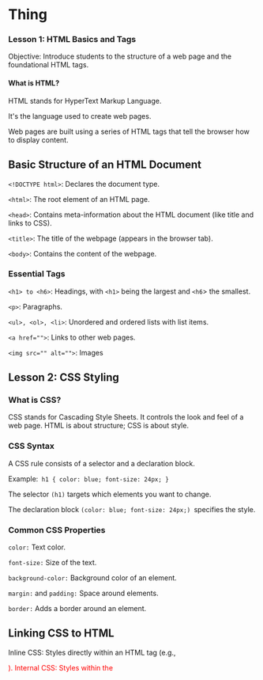 # Thing 

### Lesson 1: HTML Basics and Tags ###
Objective: Introduce students to the structure of a web page and the foundational HTML tags.

#### What is HTML?

HTML stands for HyperText Markup Language.

It's the language used to create web pages.

Web pages are built using a series of HTML tags that tell the browser how to display content.

## Basic Structure of an HTML Document

`<!DOCTYPE html>`: Declares the document type.

`<html>`: The root element of an HTML page.

`<head>`: Contains meta-information about the HTML document (like title and links to CSS).

`<title>`: The title of the webpage (appears in the browser tab).

`<body>`: Contains the content of the webpage.

### Essential Tags 

`<h1> to <h6>`: Headings, with `<h1>` being the largest and `<h6`> the smallest.

`<p>`: Paragraphs.

`<ul>, <ol>, <li>`: Unordered and ordered lists with list items.

`<a href="">`: Links to other web pages.

`<img src="" alt="">`: Images


 ## Lesson 2: CSS Styling


### What is CSS?

CSS stands for Cascading Style Sheets.
It controls the look and feel of a web page.
HTML is about structure; CSS is about style.
### CSS Syntax

A CSS rule consists of a selector and a declaration block.

Example:``` h1 { color: blue; font-size: 24px; }```

The selector `(h1)` targets which elements you want to change.

The declaration block `(color: blue; font-size: 24px;) `specifies the style.

### Common CSS Properties

`color:` Text color.

`font-size:` Size of the text.

`background-color:` Background color of an element.

`margin:` and `padding:` Space around elements.

`border:`  Adds a border around an element.

## Linking CSS to HTML

Inline CSS: Styles directly within an HTML tag (e.g., <p style="color: red;">).
Internal CSS: Styles within the <style> tag in the HTML <head>.
External CSS: A separate CSS file linked with <link>.
Activity: Style the Previous Web Page


## Lesson 3: Embedding Videos, Adding Images, and Links
Objective: Teach students how to enhance their web pages by embedding multimedia and creating links.

Embedding Images

Using the <img> tag to display images on a web page.
Attributes: src (source), alt (alternative text), width, and height.
Example: <img src="path/to/image.jpg" alt="Description of image">
Adding Links

The <a> tag for creating hyperlinks.
Attributes: href (hyperlink reference) and target (where to open the link).
Example: <a href="https://www.example.com" target="_blank">Visit Example</a>
Embedding Videos

Using the <video> tag to embed video files.
Attributes: src, controls (to show video controls), autoplay, and loop.
Example: <video src="video.mp4" controls>
YouTube and Other External Videos

Using <iframe> to embed videos from platforms like YouTube.
Example: <iframe width="560" height="315" src="https://www.youtube.com/embed/videoID" frameborder="0" allow="autoplay; encrypted-media" allowfullscreen></iframe>

